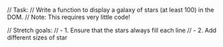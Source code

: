 // Task:
// Write a function to display a galaxy of stars (at least 100) in the DOM.
// Note: This requires very little code!

// Stretch goals:
// - 1. Ensure that the stars always fill each line
// - 2. Add different sizes of star